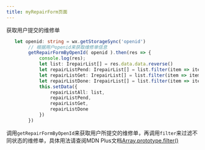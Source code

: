 ```yaml
---
title: myRepairForm页面
---
```


获取用户提交的维修单

```typescript
   let openid: string = wx.getStorageSync('openid')
        // 根据用户openid来获取维修单信息
        getRepairFormByOpenId( openid ).then(res => {
            console.log(res);
            let list: IrepairList[] = res.data.data.reverse()
            let repairListPend: IrepairList[] = list.filter(item => item.state === 0)
            let repairListGet: IrepairList[] = list.filter(item => item.state === 1)
            let repairListDone: IrepairList[] = list.filter(item => item.state === 2)
            this.setData({
                repairListAll: list,
                repairListPend,
                repairListGet,
                repairListDone
            })
        })
```

调用`getRepairFormByOpenId`来获取用户所提交的维修单，再调用`filter`来过滤不同状态的维修单，具体用法请查阅MDN Plus文档[Array.prototype.filter()](https://developer.mozilla.org/zh-CN/docs/Web/JavaScript/Reference/Global_Objects/Array/filter)

